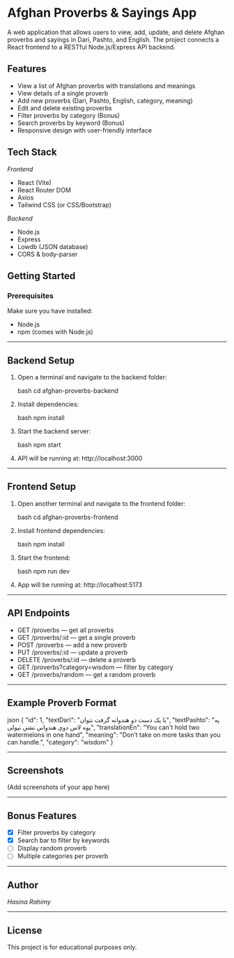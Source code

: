 # Afghan Proverbs & Sayings App

A web application that allows users to view, add, update, and delete Afghan proverbs and sayings in Dari, Pashto, and English. The project connects a React frontend to a RESTful Node.js/Express API backend.

## Features

- View a list of Afghan proverbs with translations and meanings
- View details of a single proverb
- Add new proverbs (Dari, Pashto, English, category, meaning)
- Edit and delete existing proverbs
- Filter proverbs by category (Bonus)
- Search proverbs by keyword (Bonus)
- Responsive design with user-friendly interface

## Tech Stack

*Frontend*
- React (Vite)
- React Router DOM
- Axios
- Tailwind CSS (or CSS/Bootstrap)

*Backend*
- Node.js
- Express
- Lowdb (JSON database)
- CORS & body-parser

## Getting Started

### Prerequisites

Make sure you have installed:
- Node.js
- npm (comes with Node.js)

---

## Backend Setup

1. Open a terminal and navigate to the backend folder:

   bash
   cd afghan-proverbs-backend
   

2. Install dependencies:

   bash
   npm install
   

3. Start the backend server:

   bash
   npm start
   

4. API will be running at: http://localhost:3000

---

## Frontend Setup

1. Open another terminal and navigate to the frontend folder:

   bash
   cd afghan-proverbs-frontend
   

2. Install frontend dependencies:

   bash
   npm install
   

3. Start the frontend:

   bash
   npm run dev
   

4. App will be running at: http://localhost:5173

---

## API Endpoints

- GET /proverbs — get all proverbs
- GET /proverbs/:id — get a single proverb
- POST /proverbs — add a new proverb
- PUT /proverbs/:id — update a proverb
- DELETE /proverbs/:id — delete a proverb
- GET /proverbs?category=wisdom — filter by category
- GET /proverbs/random — get a random proverb

---

## Example Proverb Format

json
{
  "id": 1,
  "textDari": "با یک دست دو هندوانه گرفت نتوان",
  "textPashto": "په یوه لاس دوې هندوانې نشې نیولی",
  "translationEn": "You can't hold two watermelons in one hand",
  "meaning": "Don’t take on more tasks than you can handle.",
  "category": "wisdom"
}


---

## Screenshots

(Add screenshots of your app here)

---

## Bonus Features

- [x] Filter proverbs by category
- [x] Search bar to filter by keywords
- [ ] Display random proverb
- [ ] Multiple categories per proverb

---

## Author

*Hasina Rahimy*

---

## License

This project is for educational purposes only.
